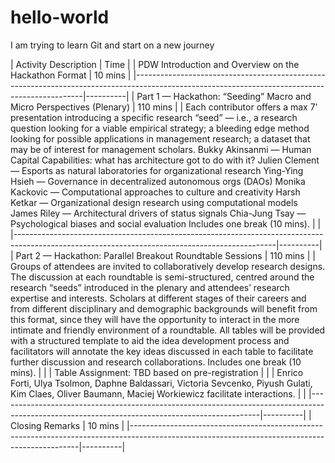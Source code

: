 # hello-world
I am trying to learn Git and start on a new journey


| Activity Description                                                                                                                          | Time     |
| PDW Introduction and Overview on the Hackathon Format                                                                                          | 10 mins  |
|-----------------------------------------------------------------------------------------------------------------------------------------------|----------|
| Part 1 — Hackathon: “Seeding” Macro and Micro Perspectives (Plenary)                                                                           | 110 mins |
| Each contributor offers a max 7' presentation introducing a specific research “seed” — i.e., a research question looking for a viable empirical strategy; a bleeding edge method looking for possible applications in management research; a dataset that may be of interest for management scholars. 
Bukky Akinsanmi — Human Capital Capabilities: what has architecture got to do with it? 
Julien Clement — Esports as natural laboratories for organizational research 
Ying-Ying Hsieh — Governance in decentralized autonomous orgs (DAOs) 
Monika Kackovic — Computational approaches to culture and creativity 
Harsh Ketkar — Organizational design research using computational models 
James Riley — Architectural drivers of status signals 
Chia-Jung Tsay — Psychological biases and social evaluation 
Includes one break (10 mins). | |
|-----------------------------------------------------------------------------------------------------------------------------------------------|----------|
| Part 2 — Hackathon: Parallel Breakout Roundtable Sessions                                                                                      | 110 mins |
| Groups of attendees are invited to collaboratively develop research designs. The discussion at each roundtable is semi-structured, centred around the research “seeds” introduced in the plenary and attendees’ research expertise and interests. Scholars at different stages of their careers and from different disciplinary and demographic backgrounds will benefit from this format, since they will have the opportunity to interact in the more intimate and friendly environment of a roundtable. All tables will be provided with a structured template to aid the idea development process and facilitators will annotate the key ideas discussed in each table to facilitate further discussion and research collaborations. 
Includes one break (10 mins). | |
| Table Assignment: TBD based on pre-registration                                                                                                 |          |
| Enrico Forti, Ulya Tsolmon, Daphne Baldassari, Victoria Sevcenko, Piyush Gulati, Kim Claes, Oliver Baumann, Maciej Workiewicz facilitate interactions. | |
|-----------------------------------------------------------------------------------------------------------------------------------------------|----------|
| Closing Remarks                                                                                                                               | 10 mins  |
|-----------------------------------------------------------------------------------------------------------------------------------------------|----------|

